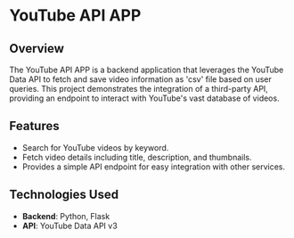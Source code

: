 # YouTube API APP

## Overview

The YouTube API APP is a backend application that leverages the YouTube Data API to fetch and save video information as 'csv' file based on user queries. This project demonstrates the integration of a third-party API, providing an endpoint to interact with YouTube's vast database of videos.

## Features

- Search for YouTube videos by keyword.
- Fetch video details including title, description, and thumbnails.
- Provides a simple API endpoint for easy integration with other services.

## Technologies Used

- **Backend**: Python, Flask
- **API**: YouTube Data API v3

